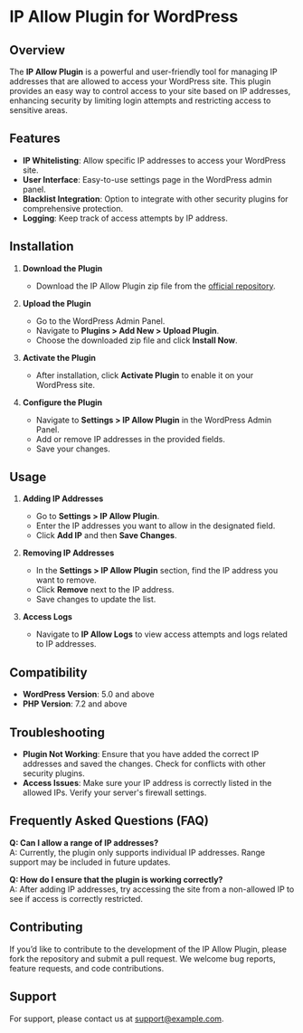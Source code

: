 # IP Allow Plugin for WordPress

## Overview

The **IP Allow Plugin** is a powerful and user-friendly tool for managing IP addresses that are allowed to access your WordPress site. This plugin provides an easy way to control access to your site based on IP addresses, enhancing security by limiting login attempts and restricting access to sensitive areas.

## Features

- **IP Whitelisting**: Allow specific IP addresses to access your WordPress site.
- **User Interface**: Easy-to-use settings page in the WordPress admin panel.
- **Blacklist Integration**: Option to integrate with other security plugins for comprehensive protection.
- **Logging**: Keep track of access attempts by IP address.

## Installation

1. **Download the Plugin**
   - Download the IP Allow Plugin zip file from the [official repository](https://github.com/rajpatel2435/IP_Allow).

2. **Upload the Plugin**
   - Go to the WordPress Admin Panel.
   - Navigate to **Plugins > Add New > Upload Plugin**.
   - Choose the downloaded zip file and click **Install Now**.

3. **Activate the Plugin**
   - After installation, click **Activate Plugin** to enable it on your WordPress site.

4. **Configure the Plugin**
   - Navigate to **Settings > IP Allow Plugin** in the WordPress Admin Panel.
   - Add or remove IP addresses in the provided fields.
   - Save your changes.

## Usage

1. **Adding IP Addresses**
   - Go to **Settings > IP Allow Plugin**.
   - Enter the IP addresses you want to allow in the designated field.
   - Click **Add IP** and then **Save Changes**.

2. **Removing IP Addresses**
   - In the **Settings > IP Allow Plugin** section, find the IP address you want to remove.
   - Click **Remove** next to the IP address.
   - Save changes to update the list.

3. **Access Logs**
   - Navigate to **IP Allow Logs** to view access attempts and logs related to IP addresses.

## Compatibility

- **WordPress Version**: 5.0 and above
- **PHP Version**: 7.2 and above

## Troubleshooting

- **Plugin Not Working**: Ensure that you have added the correct IP addresses and saved the changes. Check for conflicts with other security plugins.
- **Access Issues**: Make sure your IP address is correctly listed in the allowed IPs. Verify your server's firewall settings.

## Frequently Asked Questions (FAQ)

**Q: Can I allow a range of IP addresses?**  
A: Currently, the plugin only supports individual IP addresses. Range support may be included in future updates.

**Q: How do I ensure that the plugin is working correctly?**  
A: After adding IP addresses, try accessing the site from a non-allowed IP to see if access is correctly restricted.

## Contributing

If you’d like to contribute to the development of the IP Allow Plugin, please fork the repository and submit a pull request. We welcome bug reports, feature requests, and code contributions.



## Support

For support, please  contact us at [support@example.com](mailto:rajpatel2435@gmail.com).
